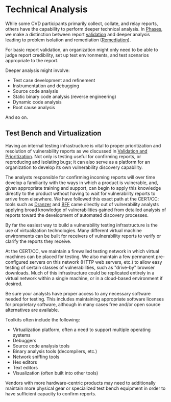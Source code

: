 # Technical Analysis

While some CVD participants primarily collect, collate, and relay reports, others have the capability to perform
deeper technical analysis.
In [Phases](../../reference/phases/index.md), we make a distinction between report [validation](../../howto/operations/validation_and_triage.md)
and deeper analysis leading to problem isolation and remediation ([Remediation](../../howto/operations/remediation.md)).

For basic report validation, an organization might only need to be able to judge report credibility, set up test environments, and test scenarios appropriate to the report.

Deeper analysis might involve:

- Test case development and refinement
- Instrumentation and debugging
- Source code analysis
- Static binary code analysis (reverse engineering)
- Dynamic code analysis
- Root cause analysis

And so on.

## Test Bench and Virtualization

Having an internal testing infrastructure is vital to proper prioritization
and resolution of vulnerability reports as we discussed in
[Validation and Prioritization](../../topics/phases/validation_triage.md).
Not only is testing useful for confirming reports, or reproducing and isolating bugs; it can
also serve as a platform for an organization to develop its own
vulnerability discovery capability.

The analysts responsible for confirming incoming reports will over time
develop a familiarity with the ways in which a product is vulnerable,
and, given appropriate training and support, can begin to apply this
knowledge directly to the product without having to wait for
vulnerability reports to arrive from elsewhere. We have followed this
exact path at the CERT/CC: tools such as
[Dranzer](https://github.com/CERTCC/dranzer) and
[BFF](https://github.com/CERTCC/certfuzz)
came directly out of vulnerability analysts applying broad knowledge of
vulnerabilities gained from detailed analysis of reports toward the
development of automated discovery processes.

By far the easiest way to build a vulnerability testing infrastructure
is the use of virtualization technologies. Many different virtual
machine environments can be built for receivers of vulnerability reports
to verify or clarify the reports they receive.

At the CERT/CC, we maintain a firewalled testing network in which
virtual machines can be placed for testing. We also maintain a few
permanent pre-configured servers on this network (HTTP web servers,
etc.) to allow easy testing of certain classes of vulnerabilities, such
as "drive-by" browser downloads. Much of this infrastructure could be
replicated entirely in a virtual network within a single machine, or in
a cloud-based environment if desired.

Be sure your analysts have proper access to any necessary software
needed for testing. This includes maintaining appropriate software
licenses for proprietary software, although in many cases free and/or
open source alternatives are available.

Toolkits often include the
following:

- Virtualization platform, often a need to support multiple operating
    systems
- Debuggers
- Source code analysis tools
- Binary analysis tools (decompilers, etc.)
- Network sniffing tools
- Hex editors
- Text editors
- Visualization (often built into other tools)

Vendors with more hardware-centric products may need to additionally
maintain more physical gear or specialized test bench equipment in order
to have sufficient capacity to confirm reports.
